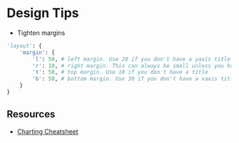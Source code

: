 # Design Tips

* Tighten margins
```python
'layout': {
    'margin': {
        'l': 50, # left margin. Use 20 if you don't have a yaxis title
        'r': 10, # right margin. This can always be small unless you have annotations
        't': 50, # top margin. Use 10 if you don't have a title
        'b': 50, # bottom margin. Use 30 if you don't have a xaxis title
    }
}
```

## Resources
* [Charting Cheatsheet](https://images.plot.ly/plotly-documentation/images/python_cheat_sheet.pdf)
